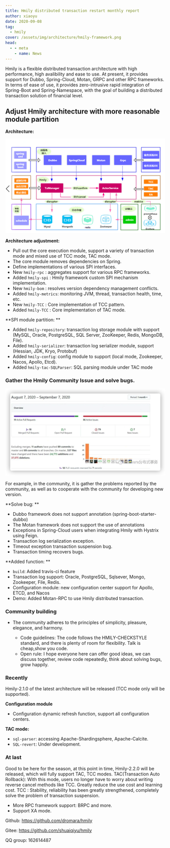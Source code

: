 ```yaml
---
title: Hmily distributed transaction restart monthly report
author: xiaoyu
date: 2020-09-08
tag:
  - hmily
cover: /assets/img/architecture/hmily-framework.png
head:
  - - meta
    - name: News
---
```


Hmily is a flexible distributed transaction architecture with high performance, high avalibility and ease to use. At present, it provides support for Dubbo, Spring-Cloud, Motan, GRPC and other RPC frameworks. In terms of ease of use, it provides zero-intrusive rapid integration of Spring-Boot and Spring-Namespace, with the goal of building a distributed transaction solution of financial level.

## Adjust Hmily architecture with more reasonable module partition

**Architecture:**

![全景图](/assets/img/architecture/hmily-framework.png)

**Architecture adjustment:**

- Pull out the core execution module, support a variety of transaction mode and mixed use of TCC mode, TAC mode.
- The core module removes dependencies on Spring.
- Define implementations of various SPI interfaces.
- New `hmily-rpc` : aggregates support for various RPC frameworks.
- Added `hmily-spi` : Hmily framework custom SPI mechanism implementation.
- New `hmily-bom` : resolves version dependency management conflicts.
- Added `hmily-metrics`: monitoring JVM, thread, transaction health, time, etc.
- New `hmily-TCC` : Core implementation of TCC pattern.
- Added `hmily-TCC` : Core implementation of TAC mode.

**SPI module partition: **

- Added `hmily-repository`: transaction log storage module with support (MySQL, Oracle, PostgreSQL, SQL Server, ZooKeeper, Redis, MongoDB, File).
- Added `hmily-serializer`: transaction log serializer module, support (Hessian, JDK, Kryo, Protobuf)
- Added `hmily-config`: config module to support (local mode, Zookeeper, Nacos, Apollo, Etcd).
- Added `hmily-tac-SQLParser`: SQL parsing module under TAC mode

### Gather the Hmily Community Issue and solve bugs.

![hmily-bug](/assets/img/architecture/hmily-bug.png)

For example, in the community, it is gather the problems reported by the community, as well as to cooperate with the community for developing new version.

**Solve bug: **

- Dubbo framework does not support annotation (spring-boot-starter-dubbo)
- The Motan framework does not support the use of annotations
- Exceptions in Spring-Cloud users when integrating Hmily with Hystrix using Feign.
- Transaction log serialization exception.
- Timeout exception transaction suspension bug.
- Transaction timing recovers bugs.

**Added function: **

- `build`: Added travis-ci feature
- Transaction log support: Oracle, PostgreSQL, Sqlsever, Mongo, Zookeeper, File, Redis.
- Configuration module: new configuration center support for Apollo, ETCD, and Nacos
- Demo: Added Motan-RPC to use Hmily distributed transaction.

### Community building

- The community adheres to the principles of simplicity, pleasure, elegance, and harmony.

  - Code guidelines: The code follows the HMILY-CHECKSTYLE standard, and there is plenty of room for flexibility. Talk is cheap,show you code.
  - Open rule: I hope everyone here can offer good ideas, we can discuss together, review code repeatedly, think about solving bugs, grow happily.

### Recently

Hmily-2.1.0 of the latest architecture will be released (TCC mode only will be supported).

**Configuration module**

- Configuration dynamic refresh function, support all configuration centers.

**TAC mode:**

- `sql-parser`: accessing Apache-Shardingsphere, Apache-Calcite.
- `SQL-revert`: Under development.

### At last

Good to be here for the season, at this point in time, Hmily-2.2.0 will be released, which will fully support TAC, TCC modes.
TAC(Transaction Auto Rollback): With this mode, users no longer have to worry about writing reverse cancel methods like TCC. Greatly reduce the use cost and learning cost.
TCC : Stability, reliability has been greatly strengthened, completely solve the problem of transaction suspension.

- More RPC framework support: BRPC and more.
- Support XA mode.

Github: https://github.com/dromara/hmily

Gitee: https://github.com/shuaiqiyu/hmily

QQ group: 162614487
